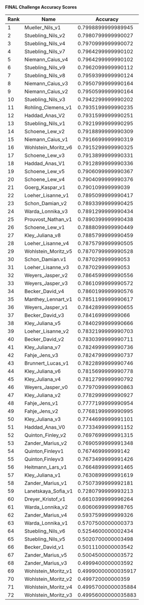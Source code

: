 **FINAL Challenge Accuracy Scores**



|Rank|Name|Accuracy|
|----|-----|---|
|1|Mueller_Nils_v1|0.7998899999989945|
|2|Stuebling_Nils_v2|0.7980799999990027|
|3|Stuebling_Nils_v4|0.7970999999990072|
|4|Stuebling_Nils_v7|0.7964299999990102|
|5|Niemann_Caius_v4|0.7964299999990102|
|6|Stuebling_Nils_v9|0.7962099999990112|
|7|Stuebling_Nils_v8|0.7959399999990124|
|8|Niemann_Caius_v3|0.7950799999990164|
|9|Niemann_Caius_v2|0.7950599999990164|
|10|Stuebling_Nils_v3|0.7942299999990202|
|11|Rohling_Clemens_v1|0.7935199999990235|
|12|Haddad_Anas_V2|0.7931599999990251|
|13|Stuebling_Nils_v1|0.7921999999990295|
|14|Schoene_Lew_v2|0.7918899999990309|
|15|Niemann_Caius_v1|0.7916699999990319|
|16|Wohlstein_Moritz_v6|0.7915299999990325|
|17|Schoene_Lew_v3|0.7913899999990331|
|18|Haddad_Anas_V1|0.7912899999990336|
|19|Schoene_Lew_v5|0.7906099999990367|
|20|Schoene_Lew_v4|0.7904099999990376|
|21|Goerg_Kaspar_v1|0.790109999999039|
|22|Loeher_Lisanne_v1|0.7895099999990417|
|23|Schon_Damian_v2|0.7893399999990425|
|24|Warda_Lonnika_v3|0.7891299999990434|
|25|Prouvost_Nathan_v1|0.7890399999990438|
|26|Schoene_Lew_v1|0.7888099999990449|
|27|Kley_Juliana_v8|0.7885799999990459|
|28|Loeher_Lisanne_v4|0.7875799999990505|
|29|Wohlstein_Moritz_v5|0.7870799999990528|
|30|Schon_Damian.v1|0.787029999999053|
|31|Loeher_Lisanne_v3|0.787029999999053|
|32|Weyers_Jasper_v2|0.7864599999990556|
|33|Weyers_Jasper_v3|0.7861099999990572|
|34|Becker_David_v4|0.7860199999990576|
|35|Manthey_Lennart_v1|0.7851199999990617|
|36|Weyers_Jasper_v1|0.7842899999990655|
|37|Becker_David_v3|0.784169999999066|
|38|Kley_Juliana_v5|0.7840299999990666|
|39|Loeher_Lisanne_v2|0.7832199999990703|
|40|Becker_David_v2|0.7830399999990711|
|41|Kley_Juliana_v7|0.7824999999990736|
|42|Fahje_Jens_v3|0.7824799999990737|
|43|Brunnert_Lucas_v1|0.7822899999990746|
|44|Kley_Juliana_v6|0.7815699999990778|
|45|Kley_Juliana_v4|0.7812799999990792|
|46|Weyers_Jasper_v0|0.7797099999990863|
|47|Kley_Juliana_v2|0.7782999999990927|
|48|Fahje_Jens_v1|0.7777199999990954|
|49|Fahje_Jens_v2|0.7768199999990995|
|50|Kley_Juliana_v3|0.7744699999991101|
|51|Haddad_Anas_V0|0.7733499999991152|
|52|Quinton_Finley_v2|0.7697699999991315|
|53|Zander_Marius_v2|0.7690599999991348|
|54|Quinton,Finleyv1|0.767469999999142|
|55|Quinton,Finleyv3|0.7673499999991426|
|56|Heitmann_Lars_v1|0.7664899999991465|
|57|Kley_Juliana_v1|0.7630899999991619|
|58|Zander_Marius_v1|0.7507399999992181|
|59|Lanetskaya_Sofia_v1|0.7280799999993213|
|60|Dreyer_Kristof_v1|0.6610399999996264|
|61|Warda_Lonnika_v2|0.6060699999998765|
|62|Zander_Marius_v4|0.5937599999999326|
|63|Warda_Lonnika_v1|0.5707500000000373|
|64|Stuebling_Nils_v6|0.5254600000002434|
|65|Stuebling_Nils_v5|0.5020700000003498|
|66|Becker_David_v1|0.5011100000003542|
|67|Zander_Marius_v5|0.5004500000003572|
|68|Zander_Marius_v3|0.4999400000003592|
|69|Wohlstein_Moritz_v1|0.49990000000035917|
|70|Wohlstein_Moritz_v2|0.499720000000359|
|71|Wohlstein_Moritz_v4|0.49957000000035884|
|72|Wohlstein_Moritz_v3|0.49956000000035883|

